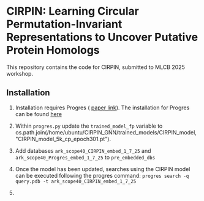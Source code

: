 # CIRPIN: Learning Circular Permutation-Invariant Representations to Uncover Putative Protein Homologs

This repository contains the code for CIRPIN, submitted to MLCB 2025 workshop. 

## Installation

1. Installation requires Progres ( [paper link](https://academic.oup.com/bioinformaticsadvances/article/5/1/vbaf042/8107707)). The installation for Progres can be found [here]([https://academic.oup.com/bioinformaticsadvances/article/5/1/vbaf042/8107707](https://github.com/greener-group/progres?tab=readme-ov-file))

2. Within `progres.py` update the `trained_model_fp` variable to os.path.join(/home/ubuntu/CIRPIN_GNN/trained_models/CIRPIN_model, "CIRPIN_model_5k_cp_epoch301.pt").
3. Add databases `ark_scope40_CIRPIN_embed_1_7_25` and `ark_scope40_Progres_embed_1_7_25` to `pre_embedded_dbs`
4. Once the model has been updated, searches using the CIRPIN model can be executed following the progres command: `progres search -q query.pdb -t ark_scope40_CIRPIN_embed_1_7_25`
5. 

